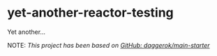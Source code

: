 # yet-another-reactor-testing
Yet another...

NOTE: _This project has been based on [GitHub: daggerok/main-starter](https://github.com/daggerok/main-starter)_
